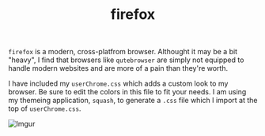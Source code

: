 <div align='center'>
    <h1>firefox</h1><br>
</div>

`firefox` is a modern, cross-platfrom browser.
Althought it may be a bit "heavy", I find that browsers like `qutebrowser` are simply
not equipped to handle modern websites and are more of a pain than they're worth.

I have included my `userChrome.css` which adds a custom look to my browser.
Be sure to edit the colors in this file to fit your needs. 
I am using my themeing application, `squash`, to generate a `.css` file which I import at the top of `userChrome.css`.

![Imgur](https://i.imgur.com/53JU8JG.png)
